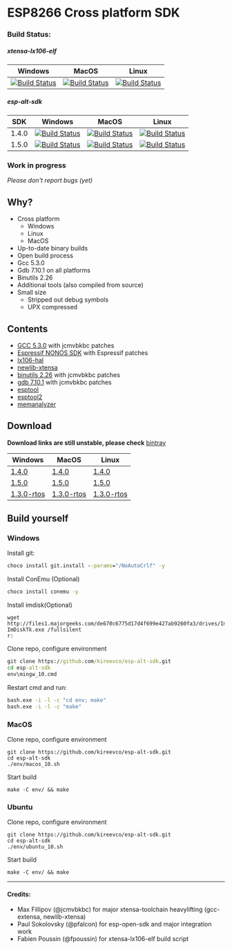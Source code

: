 # ESP8266 Cross platform SDK
### Build Status:
##### xtensa-lx106-elf
| Windows | MacOS | Linux |
| ------- | ----- | ----- |
| [![Build Status](https://jenkins.dandle.co/buildStatus/icon?job=xtensa-lx106-elf/label=build-win2012r2x64-01)](https://jenkins.dandle.co/job/xtensa-lx106-elf/label=build-win2012r2x64-01/)| [![Build Status](https://jenkins.dandle.co/buildStatus/icon?job=xtensa-lx106-elf/label=build-osx-01)](https://jenkins.dandle.co/job/xtensa-lx106-elf/label=build-osx-01/) | [![Build Status](https://jenkins.dandle.co/buildStatus/icon?job=xtensa-lx106-elf/label=build-ubuntu14-01)](https://jenkins.dandle.co/job/xtensa-lx106-elf/label=build-ubuntu14-01/) |

##### esp-alt-sdk
| SDK | Windows | MacOS | Linux |
| ------------- | ------------- | ------------- | ------------- |
| 1.4.0 | [![Build Status](https://jenkins.dandle.co/buildStatus/icon?job=esp-alt-sdk/VERSION=1.4.0,label=build-win2012r2x64-01)](https://jenkins.dandle.co/job/esp-alt-sdk/VERSION=1.4.0,label=build-win2012r2x64-01/) | [![Build Status](https://jenkins.dandle.co/buildStatus/icon?job=esp-alt-sdk/VERSION=1.4.0,label=build-osx-01)](https://jenkins.dandle.co/job/esp-alt-sdk/VERSION=1.4.0,label=build-osx-01/) | [![Build Status](https://jenkins.dandle.co/buildStatus/icon?job=esp-alt-sdk/VERSION=1.4.0,label=build-ubuntu14-01)](https://jenkins.dandle.co/job/esp-alt-sdk/VERSION=1.4.0,label=build-ubuntu14-01) |
| 1.5.0 | [![Build Status](https://jenkins.dandle.co/buildStatus/icon?job=esp-alt-sdk/VERSION=1.5.0,label=build-win2012r2x64-01)](https://jenkins.dandle.co/job/esp-alt-sdk/VERSION=1.5.0,label=build-win2012r2x64-01/) | [![Build Status](https://jenkins.dandle.co/buildStatus/icon?job=esp-alt-sdk/VERSION=1.5.0,label=build-osx-01)](https://jenkins.dandle.co/job/esp-alt-sdk/VERSION=1.5.0,label=build-osx-01/) | [![Build Status](https://jenkins.dandle.co/buildStatus/icon?job=esp-alt-sdk/VERSION=1.5.0,label=build-ubuntu14-01)](https://jenkins.dandle.co/job/esp-alt-sdk/VERSION=1.5.0,label=build-ubuntu14-01) |


### Work in progress
_Please don't report bugs (yet)_
## Why?
- Cross platform
    + Windows
    + Linux
    + MacOS
- Up-to-date binary builds
- Open build process 
- Gcc 5.3.0
- Gdb 7.10.1 on all platforms
- Binutils 2.26
- Additional tools (also compiled from source)
- Small size
    + Stripped out debug symbols
    + UPX compressed

## Contents
- [GCC 5.3.0](http://ftp.gnu.org/gnu/gcc/gcc-5.3.0/gcc-5.3.0.tar.bz2) with jcmvbkbc patches
- [Espressif NONOS SDK](http://bbs.espressif.com/viewforum.php?f=46) with Espressif patches
- [lx106-hal](https://github.com/tommie/lx106-hal)
- [newlib-xtensa](https://github.com/jcmvbkbc/newlib-xtensa)
- [binutils 2.26](http://ftp.gnu.org/gnu/binutils/binutils-2.26.tar.bz2) with jcmvbkbc patches
- [gdb 7.10.1](http://ftp.gnu.org/gnu/gdb/gdb-7.10.1.tar.gz) with jcmvbkbc patches
- [esptool](https://github.com/themadinventor/esptool)
- [esptool2](https://github.com/raburton/esptool2)
- [memanalyzer](https://github.com/Sermus/ESP8266_memory_analyzer)

## Download
__Download links are still unstable, please check__ [bintray](https://bintray.com/kireevco/generic/esp-alt-sdk/view#files)

| Windows | MacOS | Linux |
| ------------- | ------------- | ------------- |
| [1.4.0](https://bintray.com/kireevco/generic/esp-alt-sdk/1.4.0/view#files) | [1.4.0](https://bintray.com/kireevco/generic/esp-alt-sdk/1.4.0/view#files) | [1.4.0](https://bintray.com/kireevco/generic/esp-alt-sdk/1.4.0/view#files) |
| [1.5.0](https://bintray.com/kireevco/generic/esp-alt-sdk/1.5.0/view#files) | [1.5.0](https://bintray.com/kireevco/generic/esp-alt-sdk/1.5.0/view#files) | [1.5.0](https://bintray.com/kireevco/generic/esp-alt-sdk/1.5.0/view#files) |
| [1.3.0-rtos](https://bintray.com/kireevco/generic/esp-alt-sdk/1.3.0-rtos/view#files) | [1.3.0-rtos](https://bintray.com/kireevco/generic/esp-alt-sdk/1.3.0-rtos/view#files) | [1.3.0-rtos](https://bintray.com/kireevco/generic/esp-alt-sdk/1.3.0-rtos/view#files) |

## Build yourself
### Windows
Install git:
```cmd
choco install git.install --params="/NoAutoCrlf" -y
```

Install ConEmu (Optional)
```cmd
choco install conemu -y
```

Install imdisk(Optional)
```
wget http://files1.majorgeeks.com/de670c6775d17d4f699e427ab9260fa3/drives/ImDiskTk.exe
ImDiskTk.exe /fullsilent
r:
```

Clone repo, configure environment
```cmd
git clone https://github.com/kireevco/esp-alt-sdk.git
cd esp-alt-sdk
env\mingw_10.cmd
```

Restart cmd and run:
```cmd
bash.exe -i -l -c "cd env; make"
bash.exe -i -l -c "make"
```

### MacOS
Clone repo, configure environment
```shell
git clone https://github.com/kireevco/esp-alt-sdk.git
cd esp-alt-sdk
./env/macos_10.sh
```

Start build
```shell
make -C env/ && make
```


### Ubuntu
Clone repo, configure environment
```shell
git clone https://github.com/kireevco/esp-alt-sdk.git
cd esp-alt-sdk
./env/ubuntu_10.sh
```

Start build
```shell
make -C env/ && make
```


-----
#### Credits:
- Max Fillipov (@jcmvbkbc) for major xtensa-toolchain heavylifting (gcc-extensa, newlib-xtensa)
- Paul Sokolovsky (@pfalcon) for esp-open-sdk and major integration work
- Fabien Poussin (@fpoussin) for xtensa-lx106-elf build script
